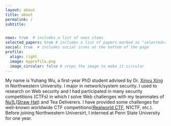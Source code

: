 ```yaml
---
layout: about
title: about
permalink: /
subtitle: 


news: true  # includes a list of news items
selected_papers: true # includes a list of papers marked as "selected={true}"
social: true  # includes social icons at the bottom of the page
profile:
  align: right
  image: myprofile.png
  image_circular: false # crops the image to make it circular
---
```

My name is Yuhang Wu, a first-year PhD student advised by Dr. <a href="http://xinyuxing.org/">Xinyu Xing</a> in Northwestern University. I major in network/system security. 
I used to research on Web security and I had participated in many security competitions (CTFs) in which I solve Web challenges with my teammates of <a href="https://nu1l.com/">Nu1L</a>(<a href="https://strawhat.team/">Straw Hat</a>) and Tea Deliverers. I have provided some challenges for well-known worldwide CTF competitions(<a href="https://realworldctf.com/">Realworld CTF</a>, N1CTF, etc.). Before joining Northwestern Universirt, I interned at Penn State University for one year.

